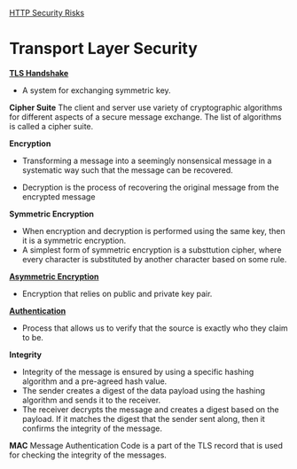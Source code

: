 [HTTP Security Risks](http_security_risk.md)

# Transport Layer Security

[__TLS Handshake__](tls_handshake.md)
* A system for exchanging symmetric key.

__Cipher Suite__
The client and server use variety of cryptographic algorithms for different aspects of a secure message exchange. The list of algorithms is called a cipher suite.

__Encryption__
* Transforming a message into a seemingly nonsensical message in a systematic way such that the message can be recovered. 

* Decryption is the process of recovering the original message from the encrypted message

__Symmetric Encryption__
* When encryption and decryption is performed using the same key, then it is a symmetric encryption.
* A simplest form of symmetric encryption is a substtution cipher, where every character is substituted by another character based on some rule.

[__Asymmetric Encryption__](asymmetric_encryption.md)
* Encryption that relies on public and private key pair.

[__Authentication__](authentication.md)
* Process that allows us to verify that the source is exactly who they claim to be.

__Integrity__
* Integrity of the message is ensured by using a specific hashing algorithm and a pre-agreed hash value. 
* The sender creates a digest of the data payload using the hashing algorithm and sends it to the receiver.
* The receiver decrypts the message and creates a digest based on the payload. If it matches the digest that the sender sent along, then it confirms the integrity of the message. 

__MAC__
Message Authentication Code is a part of the TLS record that is used for checking the integrity of the messages.